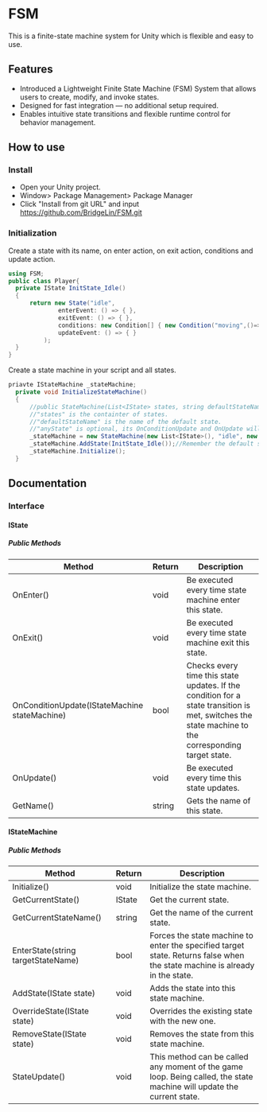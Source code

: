 # FSM
This is a finite-state machine system for Unity which is flexible and easy to use.
## Features
- Introduced a Lightweight Finite State Machine (FSM) System that allows users to create, modify, and invoke states.
- Designed for fast integration — no additional setup required.
- Enables intuitive state transitions and flexible runtime control for behavior management.
## How to use
### Install
- Open your Unity project.
- Window> Package Management> Package Manager
- Click "Install from git URL" and input https://github.com/BridgeLin/FSM.git
### Initialization
Create a state with its name, on enter action, on exit action, conditions and update action.
``` C#
using FSM;
public class Player{
  private IState InitState_Idle()
  {
      return new State("idle",
              enterEvent: () => { },
              exitEvent: () => { },
              conditions: new Condition[] { new Condition("moving",()=> _isMoving) },
              updateEvent: () => { }
          );
  }
}
```
Create a state machine in your script and all states.
``` C#
priavte IStateMachine _stateMachine;
  private void InitializeStateMachine()
  {
      //public StateMachine(List<IState> states, string defaultStateName, IState anyState=null)
      //"states" is the containter of states.
      //"defaultStateName" is the name of the default state.
      //"anyState" is optional, its OnConditionUpdate and OnUpdate will be triggered prior to any current state.
      _stateMachine = new StateMachine(new List<IState>(), "idle", new State("Any", conditions:new Condition[] {new Condition() }));
      _stateMachine.AddState(InitState_Idle());//Remember the default state should be added into the state machine before .Initialize().
      _stateMachine.Initialize();
  }
```
## Documentation
### Interface
#### IState
##### Public Methods
|Method |Return|Description|
|-|-|-|
|OnEnter()|void|Be executed every time state machine enter this state.|
|OnExit()|void|Be executed every time state machine exit this state.|
|OnConditionUpdate(IStateMachine stateMachine)|bool|Checks every time this state updates. If the condition for a state transition is met, switches the state machine to the corresponding target state.|
|OnUpdate()|void|Be executed every time this state updates.|
|GetName()|string|Gets the name of this state.|
#### IStateMachine
##### Public Methods
|Method |Return|Description|
|-|-|-|
|Initialize()|void|Initialize the state machine.|
|GetCurrentState()|IState|Get the current state.|
|GetCurrentStateName()|string|Get the name of the current state.|
|EnterState(string targetStateName)|bool|Forces the state machine to enter the specified target state. Returns false when the state machine is already in the state.|
|AddState(IState state)|void|Adds the state into this state machine.|
|OverrideState(IState state)|void|Overrides the existing state with the new one.|
|RemoveState(IState state)|void|Removes the state from this state machine.|
|StateUpdate()|void|This method can be called any moment of the game loop. Being called, the state machine will update the current state.|
